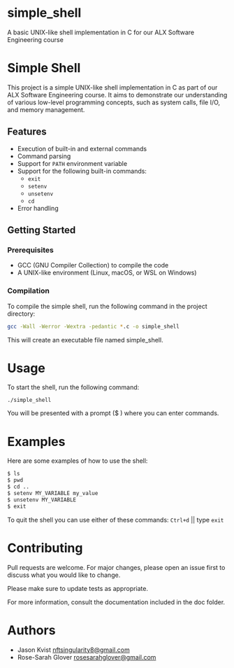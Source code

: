 # simple_shell
A basic UNIX-like shell implementation in C for our ALX Software Engineering course

# Simple Shell

This project is a simple UNIX-like shell implementation in C as part of our ALX Software Engineering course. It aims to demonstrate our understanding of various low-level programming concepts, such as system calls, file I/O, and memory management.

## Features

- Execution of built-in and external commands
- Command parsing
- Support for `PATH` environment variable
- Support for the following built-in commands:
  - `exit`
  - `setenv`
  - `unsetenv`
  - `cd`
- Error handling

## Getting Started

### Prerequisites

- GCC (GNU Compiler Collection) to compile the code
- A UNIX-like environment (Linux, macOS, or WSL on Windows)

### Compilation

To compile the simple shell, run the following command in the project directory:

```sh
gcc -Wall -Werror -Wextra -pedantic *.c -o simple_shell
```

This will create an executable file named simple_shell.

# Usage
To start the shell, run the following command:
```
./simple_shell
```
You will be presented with a prompt ($ ) where you can enter commands.

# Examples
Here are some examples of how to use the shell:
```sh
$ ls
$ pwd
$ cd ..
$ setenv MY_VARIABLE my_value
$ unsetenv MY_VARIABLE
$ exit
```

To quit the shell you can use either of these commands: `Ctrl+d` || type `exit`

# Contributing
Pull requests are welcome. For major changes, please open an issue first to discuss what you would like to change.

Please make sure to update tests as appropriate.

For more information, consult the documentation included in the doc folder.

# Authors
- Jason Kvist <nftsingularity8@gmail.com>
- Rose-Sarah Glover <rosesarahglover@gmail.com>
